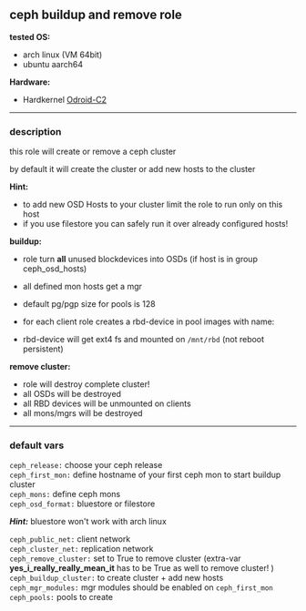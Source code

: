 ## ceph buildup and remove role

**tested OS:**
 - arch linux (VM 64bit)  
 - ubuntu aarch64  

**Hardware:**
 - Hardkernel [Odroid-C2](http://www.hardkernel.com/main/products/prdt_info.php?g_code=G145457216438)  

---

### description

this role will create or remove a ceph cluster  

by default it will create the cluster or add new hosts to the cluster  

**Hint:**  
 - to add new OSD Hosts to your cluster limit the role to run only on this host  
 - if you use filestore you can safely run it over already configured hosts!  

**buildup:**  
 - role turn **all** unused blockdevices into OSDs (if host is in group ceph_osd_hosts)  
 - all defined mon hosts get a mgr  
 - default pg/pgp size for pools is 128  
  
 - for each client role creates a rbd-device in pool images with name: <hostname>  
 - rbd-device will get ext4 fs and mounted on `/mnt/rbd` (not reboot persistent)  

 **remove cluster:**
  - role will destroy complete cluster!  
  - all OSDs will be destroyed  
  - all RBD devices will be unmounted on clients  
  - all mons/mgrs will be destroyed  

---

### default vars

`ceph_release:` choose your ceph release  
`ceph_first_mon:` define hostname of your first ceph mon to start buildup cluster  
`ceph_mons:` define ceph mons  
`ceph_osd_format:` bluestore or filestore  

***Hint:*** bluestore won't work with arch linux  

`ceph_public_net:` client network  
`ceph_cluster_net:` replication network  
`ceph_remove_cluster:` set to True to remove cluster (extra-var **yes_i_really_really_mean_it** has to be True as well to remove cluster! )  
`ceph_buildup_cluster:` to create cluster + add new hosts  
`ceph_mgr_modules:` mgr modules should be enabled on `ceph_first_mon`  
`ceph_pools:` pools to create  
